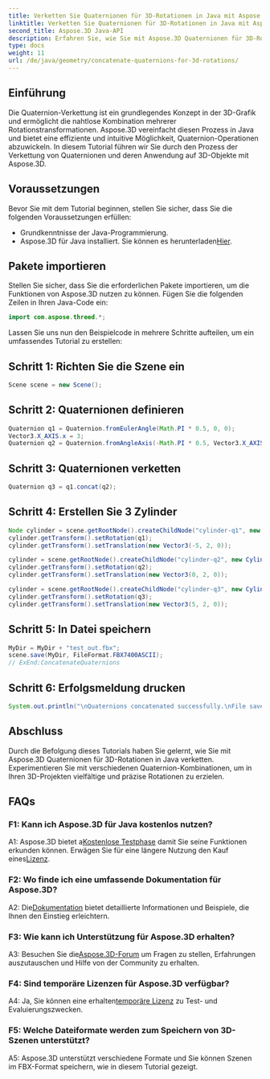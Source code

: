 ```yaml
---
title: Verketten Sie Quaternionen für 3D-Rotationen in Java mit Aspose.3D
linktitle: Verketten Sie Quaternionen für 3D-Rotationen in Java mit Aspose.3D
second_title: Aspose.3D Java-API
description: Erfahren Sie, wie Sie mit Aspose.3D Quaternionen für 3D-Rotationen in Java verketten. Befolgen Sie unsere Schritt-für-Schritt-Anleitung für nahtlose Animationstransformationen.
type: docs
weight: 11
url: /de/java/geometry/concatenate-quaternions-for-3d-rotations/
---
```

## Einführung

Die Quaternion-Verkettung ist ein grundlegendes Konzept in der 3D-Grafik und ermöglicht die nahtlose Kombination mehrerer Rotationstransformationen. Aspose.3D vereinfacht diesen Prozess in Java und bietet eine effiziente und intuitive Möglichkeit, Quaternion-Operationen abzuwickeln. In diesem Tutorial führen wir Sie durch den Prozess der Verkettung von Quaternionen und deren Anwendung auf 3D-Objekte mit Aspose.3D.

## Voraussetzungen

Bevor Sie mit dem Tutorial beginnen, stellen Sie sicher, dass Sie die folgenden Voraussetzungen erfüllen:

- Grundkenntnisse der Java-Programmierung.
- Aspose.3D für Java installiert. Sie können es herunterladen[Hier](https://releases.aspose.com/3d/java/).

## Pakete importieren

Stellen Sie sicher, dass Sie die erforderlichen Pakete importieren, um die Funktionen von Aspose.3D nutzen zu können. Fügen Sie die folgenden Zeilen in Ihren Java-Code ein:

```java
import com.aspose.threed.*;
```

Lassen Sie uns nun den Beispielcode in mehrere Schritte aufteilen, um ein umfassendes Tutorial zu erstellen:

## Schritt 1: Richten Sie die Szene ein

```java
Scene scene = new Scene();
```

## Schritt 2: Quaternionen definieren

```java
Quaternion q1 = Quaternion.fromEulerAngle(Math.PI * 0.5, 0, 0);
Vector3.X_AXIS.x = 3;
Quaternion q2 = Quaternion.fromAngleAxis(-Math.PI * 0.5, Vector3.X_AXIS);
```

## Schritt 3: Quaternionen verketten

```java
Quaternion q3 = q1.concat(q2);
```

## Schritt 4: Erstellen Sie 3 Zylinder

```java
Node cylinder = scene.getRootNode().createChildNode("cylinder-q1", new Cylinder(0.1, 1, 2));
cylinder.getTransform().setRotation(q1);
cylinder.getTransform().setTranslation(new Vector3(-5, 2, 0));
```

```java
cylinder = scene.getRootNode().createChildNode("cylinder-q2", new Cylinder(0.1, 1, 2));
cylinder.getTransform().setRotation(q2);
cylinder.getTransform().setTranslation(new Vector3(0, 2, 0));
```

```java
cylinder = scene.getRootNode().createChildNode("cylinder-q3", new Cylinder(0.1, 1, 2));
cylinder.getTransform().setRotation(q3);
cylinder.getTransform().setTranslation(new Vector3(5, 2, 0));
```

## Schritt 5: In Datei speichern

```java
MyDir = MyDir + "test_out.fbx";
scene.save(MyDir, FileFormat.FBX7400ASCII);
// ExEnd:ConcatenateQuaternions
```

## Schritt 6: Erfolgsmeldung drucken

```java
System.out.println("\nQuaternions concatenated successfully.\nFile saved at " + MyDir);
```

## Abschluss

Durch die Befolgung dieses Tutorials haben Sie gelernt, wie Sie mit Aspose.3D Quaternionen für 3D-Rotationen in Java verketten. Experimentieren Sie mit verschiedenen Quaternion-Kombinationen, um in Ihren 3D-Projekten vielfältige und präzise Rotationen zu erzielen.

## FAQs

### F1: Kann ich Aspose.3D für Java kostenlos nutzen?

 A1: Aspose.3D bietet a[Kostenlose Testphase](https://releases.aspose.com/) damit Sie seine Funktionen erkunden können. Erwägen Sie für eine längere Nutzung den Kauf eines[Lizenz](https://purchase.aspose.com/buy).

### F2: Wo finde ich eine umfassende Dokumentation für Aspose.3D?

 A2: Die[Dokumentation](https://reference.aspose.com/3d/java/) bietet detaillierte Informationen und Beispiele, die Ihnen den Einstieg erleichtern.

### F3: Wie kann ich Unterstützung für Aspose.3D erhalten?

 A3: Besuchen Sie die[Aspose.3D-Forum](https://forum.aspose.com/c/3d/18) um Fragen zu stellen, Erfahrungen auszutauschen und Hilfe von der Community zu erhalten.

### F4: Sind temporäre Lizenzen für Aspose.3D verfügbar?

 A4: Ja, Sie können eine erhalten[temporäre Lizenz](https://purchase.aspose.com/temporary-license/) zu Test- und Evaluierungszwecken.

### F5: Welche Dateiformate werden zum Speichern von 3D-Szenen unterstützt?

A5: Aspose.3D unterstützt verschiedene Formate und Sie können Szenen im FBX-Format speichern, wie in diesem Tutorial gezeigt.